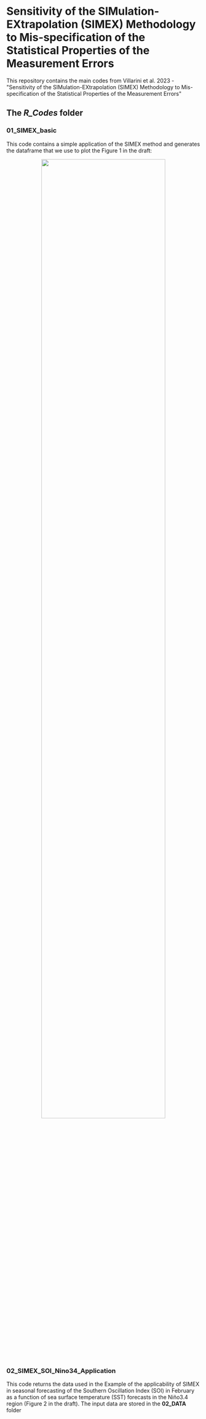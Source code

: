 # Sensitivity of the SIMulation-EXtrapolation (SIMEX) Methodology to Mis-specification of the Statistical Properties of the Measurement Errors


This repository contains the main codes from Villarini et al. 2023 - "Sensitivity of the SIMulation-EXtrapolation (SIMEX) Methodology to Mis-specification of the Statistical Properties of the Measurement Errors"


## The *R_Codes* folder

### 01_SIMEX_basic

This code contains a simple application of the SIMEX method and generates the dataframe that we use to plot the Figure 1 in the draft:

<p align="center">
  <img src="https://user-images.githubusercontent.com/115516870/218445729-07b7a3cf-7f41-4d13-a9ca-a014dc3cff59.png" width=80% height=80% class="center">
</p>


### 02_SIMEX_SOI_Nino34_Application

This code returns the data used in the Example of the applicability of SIMEX in seasonal forecasting of the Southern Oscillation Index (SOI) in February as a function of sea surface temperature (SST) forecasts in the Niño3.4 region (Figure 2 in the draft). The input data are stored in the **02_DATA** folder




